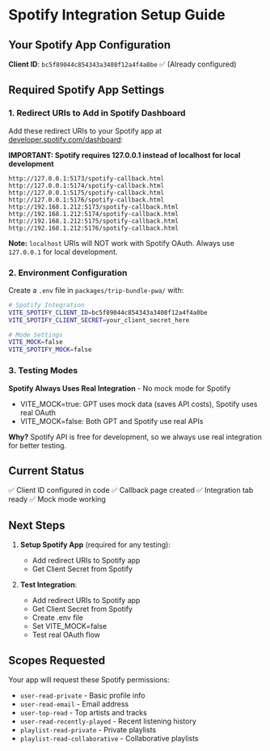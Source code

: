 # Spotify Integration Setup Guide

## Your Spotify App Configuration

**Client ID**: `bc5f89044c854343a3408f12a4f4a0be` ✅ (Already configured)

## Required Spotify App Settings

### 1. Redirect URIs to Add in Spotify Dashboard

Add these redirect URIs to your Spotify app at [developer.spotify.com/dashboard](https://developer.spotify.com/dashboard):

**IMPORTANT: Spotify requires 127.0.0.1 instead of localhost for local development**

```
http://127.0.0.1:5173/spotify-callback.html
http://127.0.0.1:5174/spotify-callback.html  
http://127.0.0.1:5175/spotify-callback.html
http://127.0.0.1:5176/spotify-callback.html
http://192.168.1.212:5173/spotify-callback.html
http://192.168.1.212:5174/spotify-callback.html
http://192.168.1.212:5175/spotify-callback.html
http://192.168.1.212:5176/spotify-callback.html
```

**Note:** `localhost` URIs will NOT work with Spotify OAuth. Always use `127.0.0.1` for local development.

### 2. Environment Configuration

Create a `.env` file in `packages/trip-bundle-pwa/` with:

```bash
# Spotify Integration
VITE_SPOTIFY_CLIENT_ID=bc5f89044c854343a3408f12a4f4a0be
VITE_SPOTIFY_CLIENT_SECRET=your_client_secret_here

# Mode Settings
VITE_MOCK=false
VITE_SPOTIFY_MOCK=false
```

### 3. Testing Modes

**Spotify Always Uses Real Integration** - No mock mode for Spotify
- VITE_MOCK=true: GPT uses mock data (saves API costs), Spotify uses real OAuth
- VITE_MOCK=false: Both GPT and Spotify use real APIs

**Why?** Spotify API is free for development, so we always use real integration for better testing.

## Current Status

✅ Client ID configured in code
✅ Callback page created
✅ Integration tab ready
✅ Mock mode working

## Next Steps

1. **Setup Spotify App** (required for any testing):
   - Add redirect URIs to Spotify app
   - Get Client Secret from Spotify

2. **Test Integration**:
   - Add redirect URIs to Spotify app
   - Get Client Secret from Spotify
   - Create .env file
   - Set VITE_MOCK=false
   - Test real OAuth flow

## Scopes Requested

Your app will request these Spotify permissions:
- `user-read-private` - Basic profile info
- `user-read-email` - Email address  
- `user-top-read` - Top artists and tracks
- `user-read-recently-played` - Recent listening history
- `playlist-read-private` - Private playlists
- `playlist-read-collaborative` - Collaborative playlists
